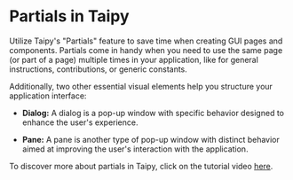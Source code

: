 # Partials in Taipy

Utilize Taipy's "Partials" feature to save time when creating GUI pages and components. Partials come in handy when you need to use the same page (or part of a page) 
multiple times in your application, like for general instructions, contributions, or generic constants.

Additionally, two other essential visual elements help you structure your application interface:

- **Dialog:** A dialog is a pop-up window with specific behavior designed to enhance the user's experience.

- **Pane:** A pane is another type of pop-up window with distinct behavior aimed at improving the user's interaction with the application.

To discover more about partials in Taipy, click on the tutorial video [here](https://www.youtube.com/watch?v=gFyfGk4_wEM).
